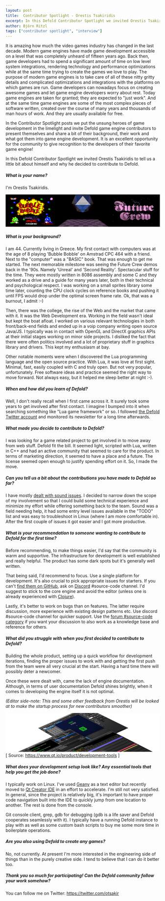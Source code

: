 ```yaml
---
layout: post
title:  Contributor Spotlight - Orestis Tsakiridis
excerpt: In this Defold Contributor Spotlight we invited Orestis Tsakiridis to tell us a little bit about himself and why he is contributing to the Defold source code.
author: Björn Ritzl
tags: ["contributor spotlight", "interview"]
---
```


It is amazing how much the video games industry has changed in the last decade. Modern game engines have made game development accessible on a level that was completely unheard of fifteen years ago. Back then, game developers had to spend a significant amount of time on low level system integrations, rendering technology and performance optimizations while at the same time trying to create the games we love to play. The purpose of modern game engines is to take care of all of these nitty gritty details and complicated optimizations and integrations with the platforms on which games are run. Game developers can nowadays focus on creating awesome games and let game engine developers worry about rest. Today game engines are taken for granted; they are expected to "just work". And at the same time game engines are some of the most complex pieces of software written, created over the course of many years and thousands of man hours of work. And they are usually available for free.

In the Contributor Spotlight posts we put the unsung heroes of game development in the limelight and invite Defold game engine contributors to present themselves and share a bit of their background, their work and what got them into game engine development. It is an excellent opportunity for the community to give recognition to the developers of their favorite game engine!

In this Defold Contributor Spotlight we invited Orestis Tsakiridis to tell us a little bit about himself and why he decided to contribute to Defold.


##### What is your name?
I'm Orestis Tsakiridis.


![](/images/posts/contributor-spotlight-orestis-tsakiridis/bubble-bobble-future-crew.png)

##### What is your background?
I am 44. Currently living in Greece. My first contact with computers was at the age of 8 playing 'Bubble Bobble' on Amstrad CPC 464 with a friend. Next to the "computer" was a "BASIC" book. That was enough to get me started. The next memorable milestone was seeing the Future Crew demos back in the '90s. Namely 'Unreal' and 'Second Reality'. Spectacular stuff for the time. They were mostly written in 8086 assembly and some C and they worked as a drive and a guide for many years later, both in their technical and psychological respect. I was working on a small sprites library some time later, counting the CPU clock cycles on reference books and pushing it until FPS would drop under the optimal screen frame rate. Ok, that was a burnout, I admit :-)

Τhen, there was the college, the rise of the Web and the market that came with it. It was the Web Development era. Working in the field wasn't ideal but kept the boat afloat. I worked on various relevant technologies in both front/back-end fields and ended up in a voip company writing open source Java/JS. I typically was in contact with OpenGL and DirectX graphics APIs at their initial stages working on minor side projects. I disliked the fact that there were often politics involved and a lot of proprietary stuff in graphics library and drivers. This kept my enthusiasm at bay.

Other notable moments were when I discovered the Lua programming language and the open source practice. With Lua, it was love at first sight. Minimal, fast, easily coupled with C and truly open. But not very popular, unfortunately. Free software ideas and practice seemed the right way to move forward. Not always easy, but it helped me sleep better at night :-).


##### When and how did you learn of Defold?
Well, I don't really recall when I first came across it. It surely took some years to get involved after first contact. I imagine I bumped into it when searching something like "Lua game framework" or so. I followed [the Defold Twitter account](https://twitter.com/defold) and monitored its newsletter for a long time afterwards.


##### What made you decide to contribute to Defold?
I was looking for a game related project to get involved in to move away from web stuff. Defold fit the bill. It seemed light, scripted with Lua, written in C++ and had an active community that seemed to care for the product. In terms of marketing direction, it seemed to have a place and a future. The license seemed open enough to justify spending effort on it. So, I made the move.


##### Can you tell us a bit about the contributions you have made to Defold so far?
I have mostly [dealt with sound issues](https://github.com/defold/defold/issues?q=is%3Aissue+assignee%3Aotsakir+). I decided to narrow down the scope of my involvement so that I could build some technical experience and minimize my effort while offering something back to the team. Sound was a field needing help, it had some entry level issues available in the "TODO" list and was easy to troubleshoot in Linux (where I am more comfortable in). After the first couple of issues it got easier and I got more productive.


##### What is your recommendation to someone wanting to contribute to Defold for the first time?
Before recommending, to make things easier, I'd say that the community is warm and supportive. The infrastructure for development is well established and really helpful. The product has some dark spots but it's generally well written.

That being said, I'd recommend to focus. Use a single platform for development. It's also crucial to pick appropriate issues for starters. If you can't [find them on GitHub](https://github.com/defold/defold/issues?q=is%3Aissue+label%3A%22good+first+issue%22+is%3Aopen), ask on [Discord](https://discord.gg/cHBde7J) #source-code channel. I'd suggest to stick to the core engine and avoid the editor (unless one is already experienced with [Clojure](https://clojure.org/)).

Lastly, it's better to work on bugs than on features. The latter require discussion, more experience with existing design patterns etc. Use discord #source-code channel for quicker support. Use the [forum #source-code category](https://forum.defold.com/c/source-code) if you want your discussion to also work as a knowledge base and reference for others.


##### What did you struggle with when you first decided to contribute to Defold?
Building the whole product, setting up a quick workflow for development iterations, finding the proper issues to work with and getting the first push from the team were all very crucial at the start. Having a hard time there will possibly deter a newcomer.

Once these were dealt with, came the lack of engine documentation. Although, in terms of user documentation Defold shines brightly, when it comes to developing the engine itself it is not optimal.

_(Editor side-note: This and some other feedback from Orestis will be looked at to make the startup process for new contributors smoother)_


![](/images/posts/contributor-spotlight-orestis-tsakiridis/qt_developmenttools_main.png)
[ Source: https://www.qt.io/product/development-tools ]

##### What does your development setup look like? Any essential tools that help you get the job done?
I typically work on Linux. I've used [Geany](https://www.geany.org/) as a text editor but recently moved to [Qt Creator IDE](https://www.qt.io/product/development-tools) in an effort to accelerate. I'm still not very satisfied. In general, since the project is relatively big, it's important to have proper code navigation built into the IDE to quickly jump from one location to another. The rest is done from the console.

Git console client, grep, gdb for debugging (gdb is a life saver and Defold cooperates seamlessly with it). I typically have a running Defold instance to play with as well as some custom bash scripts to buy me some more time in boilerplate operations.


##### Are you also using Defold to create any games?
No, not currently. At present I'm more interested in the engineering side of things than in the purely creative side. I tend to believe that I can do it better too.


##### Thank you so much for participating! Can the Defold community follow your work somehow?
You can follow me on Twitter: https://twitter.com/otsakir
